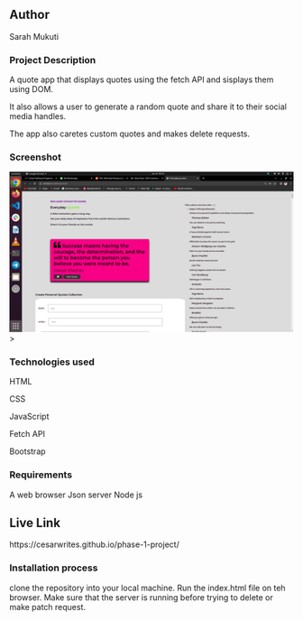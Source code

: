 ## Author
<p> Sarah Mukuti</p>

### Project Description

<p>A quote app that displays quotes using the fetch API and sisplays them using DOM. </p>
<p>It also allows a user to generate a random quote and share it to their social media handles. </p>
<p> The app also caretes custom quotes and makes delete requests.</p>

### Screenshot
<img src ="/assets/Screenshot from 2022-06-24 09-53-00.png">>
### Technologies used
<p>HTML</p>
<p>CSS</p>
<p>JavaScript</p>
<p>Fetch API</p>
<p>Bootstrap</p>

### Requirements
A web browser
Json server
Node js
## Live Link
<p>https://cesarwrites.github.io/phase-1-project/</p>

### Installation process
clone the repository into your local machine.
Run the index.html file on teh browser.
Make sure that the server is running before trying to delete or make patch request.



